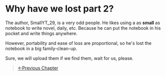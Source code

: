 # Why have we lost part 2?

The author, SmallYT_29, is a very odd people. He likes using a as **small** as notebook to write novel, daily, etc. Because he can put the notebook in his pocket and write things anywhere.

However, portability and ease of loss are proportional, so he's lost the notebook in a big family-clean-up.

Sure, we will upload them if we find them, wait for us, please.

> [←Previous Chapter](/part1/chapter7.md)
